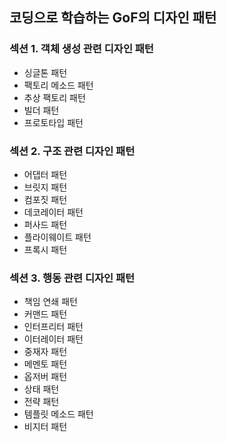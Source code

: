 ## 코딩으로 학습하는 GoF의 디자인 패턴

### 섹션 1. 객체 생성 관련 디자인 패턴

- 싱글톤 패턴 
- 팩토리 메소드 패턴
- 추상 팩토리 패턴
- 빌더 패턴
- 프로토타입 패턴

### 섹션 2. 구조 관련 디자인 패턴

- 어댑터 패턴
- 브릿지 패턴
- 컴포짓 패턴 
- 데코레이터 패턴 
- 퍼사드 패턴 
- 플라이웨이트 패턴
- 프록시 패턴 

### 섹션 3. 행동 관련 디자인 패턴

- 책임 연쇄 패턴 
- 커맨드 패턴 
- 인터프리터 패턴 
- 이터레이터 패턴 
- 중재자 패턴 
- 메멘토 패턴
- 옵저버 패턴 
- 상태 패턴 
- 전략 패턴
- 템플릿 메소드 패턴 
- 비지터 패턴 
